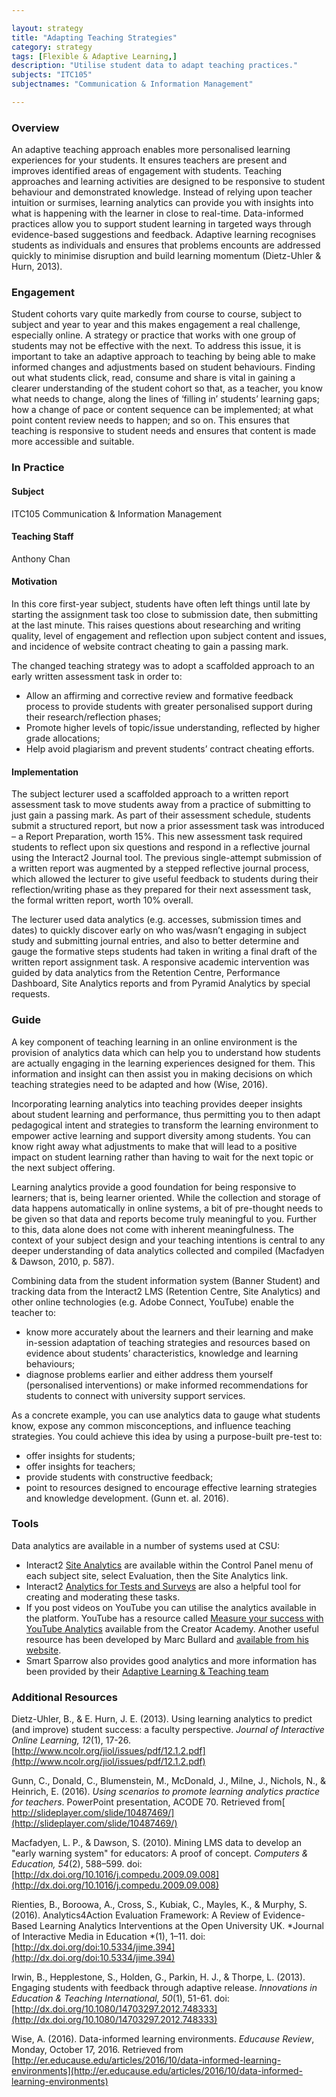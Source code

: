 ```yaml
---

layout: strategy
title: "Adapting Teaching Strategies"
category: strategy
tags: [Flexible & Adaptive Learning,]
description: "Utilise student data to adapt teaching practices."
subjects: "ITC105"
subjectnames: "Communication & Information Management"

---
```


### Overview

An adaptive teaching approach enables more personalised learning experiences for your students. It ensures teachers are present and improves identified areas of engagement with students. Teaching approaches and learning activities are designed to be responsive to student behaviour and demonstrated knowledge. Instead of relying upon teacher intuition or surmises, learning analytics can provide you with insights into what is happening with the learner in close to real-time. Data-informed practices allow you to support student learning in targeted ways through evidence-based suggestions and feedback. Adaptive learning recognises students as individuals and ensures that problems encounts are addressed quickly to minimise disruption and build learning momentum (Dietz-Uhler & Hurn, 2013).

### Engagement

Student cohorts vary quite markedly from course to course, subject to subject and year to year and this makes engagement a real challenge, especially online. A strategy or practice that works with one group of students may not be effective with the next. To address this issue, it is important to take an adaptive approach to teaching by being able to make informed changes and adjustments based on student behaviours. Finding out what students click, read, consume and share is vital in gaining a clearer understanding of the student cohort so that, as a teacher, you know what needs to change, along the lines of ‘filling in’ students’ learning gaps; how a change of pace or content sequence can be implemented; at what point content review needs to happen; and so on. This ensures that teaching is responsive to student needs and ensures that content is made more accessible and suitable.

### In Practice
<div class="u-release practice" >

<div class="practice-item">
<div class="practice-content" markdown="1">

#### Subject

ITC105 Communication & Information Management

#### Teaching Staff

Anthony Chan

#### Motivation

In this core first-year subject, students have often left things until late by starting the assignment task too close to submission date, then submitting at the last minute. This raises questions about researching and writing quality, level of engagement and reflection upon subject content and issues, and incidence of website contract cheating to gain a passing mark.

The changed teaching strategy was to adopt a scaffolded approach to an early written assessment task in order to:

- Allow an affirming and corrective review and formative feedback process to provide students with greater personalised support during their research/reflection phases;
- Promote higher levels of topic/issue understanding, reflected by higher grade allocations;
- Help avoid plagiarism and prevent students’ contract cheating efforts.

#### Implementation

The subject lecturer used a scaffolded approach to a written report assessment task to move students away from a practice of submitting to just gain a passing mark. As part of their assessment schedule, students submit a structured report, but now a prior assessment task was introduced – a Report Preparation, worth 15%. This new assessment task required students to reflect upon six questions and respond in a reflective journal using the Interact2 Journal tool. The previous single-attempt submission of a written report was augmented by a stepped reflective journal process, which allowed the lecturer to give useful feedback to students during their reflection/writing phase as they prepared for their next assessment task, the formal written report, worth 10% overall.

The lecturer used data analytics (e.g. accesses, submission times and dates) to quickly discover early on who was/wasn’t engaging in subject study and submitting journal entries, and also to better determine and gauge the formative steps students had taken in writing a final draft of the written report assignment task. A responsive academic intervention was guided by data analytics from the Retention Centre, Performance Dashboard, Site Analytics reports and from Pyramid Analytics by special requests.

</div>
</div>

</div>

### Guide

A key component of teaching learning in an online environment is the provision of analytics data which can help you to understand how students are actually engaging in the learning experiences designed for them. This information and insight can then assist you in making decisions on which teaching strategies need to be adapted and how (Wise, 2016).

Incorporating learning analytics into teaching provides deeper insights about student learning and performance, thus permitting you to then adapt pedagogical intent and strategies to transform the learning environment to empower active learning and support diversity among students. You can know right away what adjustments to make that will lead to a positive impact on student learning rather than having to wait for the next topic or the next subject offering.

Learning analytics provide a good foundation for being responsive to learners; that is, being learner oriented. While the collection and storage of data happens automatically in online systems, a bit of pre-thought needs to be given so that data and reports become truly meaningful to you. Further to this, data alone does not come with inherent meaningfulness. The context of your subject design and your teaching intentions is central to any deeper understanding of data analytics collected and compiled (Macfadyen & Dawson, 2010, p. 587).

Combining data from the student information system (Banner Student) and tracking data from the Interact2 LMS (Retention Centre, Site Analytics) and other online technologies (e.g. Adobe Connect, YouTube) enable the teacher to:

* know more accurately about the learners and their learning and make in-session adaptation of teaching strategies and resources based on evidence about students’ characteristics, knowledge and learning behaviours;
* diagnose problems earlier and either address them yourself (personalised interventions) or make informed recommendations for students to connect with university support services.

As a concrete example, you can use analytics data to gauge what students know, expose any common misconceptions, and influence teaching strategies. You could achieve this idea by using a purpose-built pre-test to:

* offer insights for students;
* offer insights for teachers;
* provide students with constructive feedback;
* point to resources designed to encourage effective learning strategies and knowledge development. (Gunn et. al. 2016).

### Tools

Data analytics are available in a number of systems used at CSU:

* Interact2 [Site Analytics](http://www.csu.edu.au/division/student-learning/interact2_help/faculty-and-csu-staff/analytics-and-performance) are available within the Control Panel menu of each subject site, select Evaluation, then the Site Analytics link.
* Interact2 [Analytics for Tests and Surveys](http://www.csu.edu.au/division/student-learning/interact2_help/faculty-and-csu-staff/tests,-pools-and-surveys) are also a helpful tool for creating and moderating these tasks.
* If you post videos on YouTube you can utilise the analytics available in the platform. YouTube has a resource called [Measure your success with YouTube Analytics](https://creatoracademy.youtube.com/page/course/analytics-series?hl=en) available from the Creator Academy. Another useful resource has been developed by Marc Bullard and [available from his website](http://marcbullard.com/wp-content/uploads/2011/12/YouTubeAnalytics.pdf).
* Smart Sparrow also provides good analytics and more information has been provided by their [Adaptive Learning & Teaching team](http://www.csu.edu.au/division/student-learning/home/technologies-for-learning-and-teaching)

### Additional Resources

<div class="apa-ref" markdown="1">

Dietz-Uhler, B., & E. Hurn, J. E. (2013). Using learning analytics to predict (and improve) student success: a faculty perspective. *Journal of Interactive Online Learning, 12*(1), 17-26. [http://www.ncolr.org/jiol/issues/pdf/12.1.2.pdf](http://www.ncolr.org/jiol/issues/pdf/12.1.2.pdf)

Gunn, C., Donald, C., Blumenstein, M., McDonald, J., Milne, J., Nichols, N., & Heinrich, E. (2016). *Using scenarios to promote learning analytics practice for teachers*. PowerPoint presentation, ACODE 70. Retrieved from[ http://slideplayer.com/slide/10487469/](http://slideplayer.com/slide/10487469/)

Macfadyen, L. P., & Dawson, S. (2010). Mining LMS data to develop an "early warning system" for educators: A proof of concept. *Computers & Education, 54*(2), 588–599. doi: [http://dx.doi.org/10.1016/j.compedu.2009.09.008](http://dx.doi.org/10.1016/j.compedu.2009.09.008)

Rienties, B., Boroowa, A., Cross, S., Kubiak, C., Mayles, K., & Murphy, S. (2016). Analytics4Action Evaluation Framework: A Review of Evidence-Based Learning Analytics Interventions at the Open University UK. *Journal of Interactive Media in Education *(1), 1–11. doi: [http://dx.doi.org/doi:10.5334/jime.394](http://dx.doi.org/doi:10.5334/jime.394)

Irwin, B., Hepplestone, S., Holden, G., Parkin, H. J., & Thorpe, L. (2013). Engaging students with feedback through adaptive release. *Innovations in Education & Teaching International, 50*(1), 51-61. doi: [http://dx.doi.org/10.1080/14703297.2012.748333](http://dx.doi.org/10.1080/14703297.2012.748333)

Wise, A. (2016). Data-informed learning environments. *Educause Review*, Monday, October 17, 2016. Retrieved from [http://er.educause.edu/articles/2016/10/data-informed-learning-environments](http://er.educause.edu/articles/2016/10/data-informed-learning-environments)

</div>
